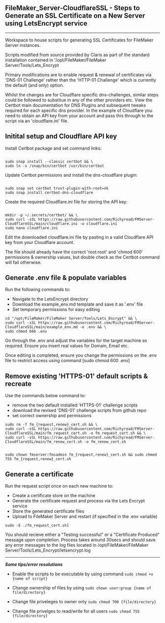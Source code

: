 ## FileMaker_Server-CloudflareSSL - Steps to Generate an SSL Certificate on a New Server using LetsEncrypt service
--------

Workspace to house scripts for generating SSL Certificates for FileMaker Server instances.

Scripts modified from source provided by Claris as part of the standard installation contained in '/opt/FileMaker/FileMaker Server/Tools/Lets_Encrypt

Primary modifications are to enable request & renewal of certificates via 'DNS-01 Challenge' rather than the 'HTTP-01 Challenge' which is currently the default (and only) option.

Whilst the changes are for Cloudflare specific dns-challenges, similar steps could be followed to substitue in any of the other providers etc. View the Certbot main documentation for DNS Plugins and subsequent tweaks required for each specific dns provider. In the example of Cloudflare you need to obtain an API key from your account and pass this through to the script via an 'cloudflare.ini' file.

## Initital setup and Cloudflare API key ##

Install Certbot package and set command links:

```

sudo snap install --classic certbot && \
sudo ln -s /snap/bin/certbot /usr/bin/certbot

```

Update Certbot permissions and install the dns-cloudflare plugin:

```

sudo snap set certbot trust-plugin-with-root=ok
sudo snap install certbot-dns-cloudflare

```

Create the required Cloudflare.ini file for storing the API key:

```

mkdir -p ~/.secrets/certbot/ && \
sudo curl -sSL https://raw.githubusercontent.com/Richyread/FMServer-CloudflareSSL/main/cloudflare.ini -o cloudflare.ini
sudo nano cloudflare.ini

```

Edit the downloaded cloudflare.ini file by pasting in a valid Cloudflare API key from your Cloudflare account.

The file should already have the correct 'root:root' and 'chmod 600' permissions & ownership values, but double check as the Certbot command will fail otherwise.


## Generate .env file & populate variables ##

Run the following commands to:
 - Navigate to the LetsEncrypt directory
 - Download the example_env.md template and save it as '.env' file
 - Set temporary permissions for easy editing

```
cd "/opt/FileMaker/FileMaker Server/Tools/Lets_Encrypt" && \
sudo curl -sSL https://raw.githubusercontent.com/Richyread/FMServer-CloudflareSSL/main/example_env.md -o .env && \
sudo chmod 666 .env
```

Go through the .env and adjust the variables for the target machine as required. Ensure you insert real values for Domain, Email etc.

Once editing is completed, ensure you change the permissions on the .env file to restrict access using command [sudo chmod 600 .env]

## Remove existing 'HTTPS-01' default scripts & recreate ##

Use the commands below command to:
  - remove the two default installed 'HTTPS-01' challenge scripts
  - download the revised 'DNS-01' challenge scripts from github repo
  - set correct ownership and permissions

```
sudo rm -f fm_{request,renew}_cert.sh && \
sudo curl -sSL https://raw.githubusercontent.com/Richyread/FMServer-CloudflareSSL/main/fm_request_cert.sh -o fm_request_cert.sh && \
sudo curl -sSL https://raw.githubusercontent.com/Richyread/FMServer-CloudflareSSL/main/fm_renew_cert.sh -o fm_renew_cert.sh
    
```

```
sudo chown fmserver:fmsadmin fm_{request,renew}_cert.sh && sudo chmod 755 fm_{request,renew}_cert.sh

```    
## Generate a certificate ##

Run the request script once on each new machine to:
 - Create a certificate store on the machine
 - Generate the certificate request and process via the Lets Encrypt service
 - Store the generated certificate files
 - Upload to FileMaker Server and restart (if specified in the .env variable)

```
sudo -E ./fm_request_cert.sh]
```


You should recieve either a "Testing successful" or a "Certificate Produced" message upon completion. Process takes around 30secs and should save any error messages to the log files located in /opt/FileMaker/FileMaker Server/Tools/Lets_Encrypt/letsencrypt.log


---------------------------------

***Some tips/error resolutions***
  
- Enable the scripts to be executable by using command ``` sudo chmod +x {name of script} ```

- Change ownership of files by using ``` sudo chown user:group {name of file/directory} ```

- Change file priveleges to owner only ``` sudo chmod 700 {file/directory} ```

- Change file privelges to read/write for all users ``` sudo chmod 755 {file/directory} ```
